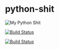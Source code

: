 python-shit
===========

![My Python Shit](https://github.com/djsnipa1/python-shit/workflows/My%20Python%20Shit/badge.svg?branch=master)

[![Build Status](https://img.shields.io/endpoint.svg?url=https%3A%2F%2Factions-badge.atrox.dev%2Fdjsnipa1%2Fpython-shit%2Fbadge&style=plastic)](https://actions-badge.atrox.dev/djsnipa1/python-shit/goto)

[![Build Status](https://img.shields.io/endpoint.svg?url=https%3A%2F%2Factions-badge.atrox.dev%2Fdjsnipa1%2Fpython-shit%2Fbadge&style=popout)](https://actions-badge.atrox.dev/djsnipa1/python-shit/goto)